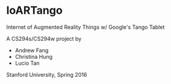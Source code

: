 # IoARTango

Internet of Augmented Reality Things w/ Google's Tango Tablet

A CS294s/CS294w project by
* Andrew Fang
* Christina Hung
* Lucio Tan

Stanford University, Spring 2016
